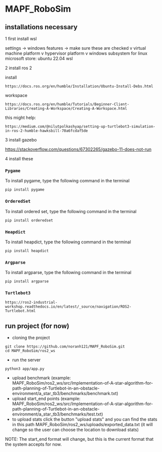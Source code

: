 # MAPF_RoboSim

## installations necessary 

1 first install wsl 

settings -> windows features -> make sure these are checked
v  virtual machine platform
				v hypervisor platform
				v windows subsystem for linux
microsoft store: ubuntu 22.04 wsl

2 install ros 2

install
````
https://docs.ros.org/en/humble/Installation/Ubuntu-Install-Debs.html 
````
workspace
````
https://docs.ros.org/en/humble/Tutorials/Beginner-Client-Libraries/Creating-A-Workspace/Creating-A-Workspace.html
````

this might help:
````
https://medium.com/@nilutpolkashyap/setting-up-turtlebot3-simulation-in-ros-2-humble-hawksbill-70a6fcdaf5de 
````

3 install gazebo

https://stackoverflow.com/questions/67302265/gazebo-11-does-not-run 

4 install these

### `Pygame`

To install pygame, type the following command in the terminal

```
pip install pygame
```

### `OrderedSet`

To install ordered set, type the following command in the terminal

```
pip install orderedset
```

### `Heapdict`

To install heapdict, type the following command in the terminal

```
pip install heapdict
```

### `Argparse`

To install argparse, type the following command in the terminal

```
pip install argparse
```

### `Turtlebot3` 
````
https://ros2-industrial-workshop.readthedocs.io/en/latest/_source/navigation/ROS2-Turtlebot.html
````


## run project (for now)
* cloning the project
```
git clone https://github.com/noranh121/MAPF_RoboSim.git
cd MAPF_RoboSim/ros2_ws
 ```
* run the server
```
python3 app/app.py
```
* upload benchmark (example: MAPF_RoboSim/ros2_ws/src/Implementation-of-A-star-algorithm-for-path-planning-of-Turtlebot-in-an-obstacle-environment/a_star_tb3/benchmarks/benchmark.txt)
* upload start_end points (example: MAPF_RoboSim/ros2_ws/src/Implementation-of-A-star-algorithm-for-path-planning-of-Turtlebot-in-an-obstacle-environment/a_star_tb3/benchmarks/test.txt)
* to upload stats click the button "upload stats" and you can find the stats in this path MAPF_RoboSim/ros2_ws/uploads/exported_data.txt (it will change so the user can choose the location to download stats)

NOTE: The start_end format will change, but this is the current format that the system accepts for now.
